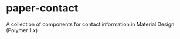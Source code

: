 # paper-contact
A collection of components for contact information in Material Design (Polymer 1.x)
